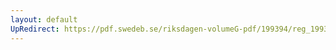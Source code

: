 ```yaml
---
layout: default
UpRedirect: https://pdf.swedeb.se/riksdagen-volumeG-pdf/199394/reg_199394/reg_199394_0317.pdf
---
```

